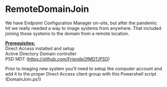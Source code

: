 # RemoteDomainJoin
We have Endpoint Configuration Manager on-site, but after the pandemic hit we really needed a way to image systems from anywhere. That included joining those systems to the domain from a remote location.

<b><u>Prerequisites:</b></u><br>
Direct Access installed and setup<br>
Active Directory Domain controller<br>
PSD MDT (https://github.com/FriendsOfMDT/PSD)<br>


Prior to imaging new system you'll need to setup the computer account and add it to the proper Direct Access client group with this Powershell script (DomainJoin.ps1)

